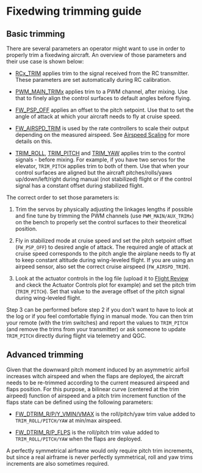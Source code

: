 # Fixedwing trimming guide

## Basic trimming
There are several parameters an operator might want to use in order to properly trim a fixedwing aircraft. An overview of those parameters and their use case is shown below:

- [RCx_TRIM](../advanced_config/parameter_reference.md#RC1_TRIM) applies trim to the signal received from the RC transmitter. These parameters are set automatically during RC calibration.

- [PWM_MAIN_TRIMx](../advanced_config/parameter_reference.md#PWM_MAIN_TRIM1) applies trim to a PWM channel, after mixing. Use that to finely align the control surfaces to default angles before flying.

- [FW_PSP_OFF](../advanced_config/parameter_reference.md#FW_PSP_OFF) applies an offset to the pitch setpoint. Use that to set the angle of attack at which your aircraft needs to fly at cruise speed.

- [FW_AIRSPD_TRIM](../advanced_config/parameter_reference.md#FW_AIRSPD_TRIM) is used by the rate controllers to scale their output depending on the measured airspeed. See [Airspeed Scaling](https://dev.px4.io/en/flight_stack/controller_diagrams.html#airspeed-scaling) for more details on this.

- [TRIM_ROLL](../advanced_config/parameter_reference.md#TRIM_ROLL), [TRIM_PITCH](../advanced_config/parameter_reference.md#TRIM_PITCH) and [TRIM_YAW](../advanced_config/parameter_reference.md#TRIM_YAW) applies trim to the control signals - before mixing. For example, if you have two servos for the elevator, `TRIM_PITCH` applies trim to both of them. Use that when your control surfaces are aligned but the aircraft pitches/rolls/yaws up/down/left/right during manual (not stabilized) flight or if the control signal has a constant offset during stabilized flight.

The correct order to set those parameters is:

1. Trim the servos by physically adjusting the linkages lengths if possible and fine tune by trimming the PWM channels (use `PWM_MAIN/AUX_TRIMx`) on the bench to properly set the control surfaces to their theoretical position.

2. Fly in stabilized mode at cruise speed and set the pitch setpoint offset (`FW_PSP_OFF`) to desired angle of attack. The required angle of attack at cruise speed corresponds to the pitch angle the airplane needs to fly at to keep constant altitude during wing-leveled flight. If you are using an airpeed sensor, also set the correct cruise airspeed (`FW_AIRSPD_TRIM`).

3. Look at the actuator controls in the log file (upload it to [Flight Review](https://logs.px4.io) and ckeck the Actuator Controls plot for example) and set the pitch trim (`TRIM_PITCH`). Set that value to the average offset of the pitch signal during wing-leveled flight.

Step 3 can be performed before step 2 if you don't want to have to look at the log or if you feel comfortable flying in manual mode. You can then trim your remote (with the trim switches) and report the values to  `TRIM_PITCH`  (and remove the trims from your transmitter) or ask someone to update  `TRIM_PITCH` directly during flight via telemetry and QGC.

## Advanced trimming
Given that the downward pitch moment induced by an asymmetric airfoil increases witch airspeed and when the flaps are deployed, the aircraft needs to be re-trimmed according to the current measured airspeed and flaps position. For this purpose, a bilinear curve (centered at the trim airpeed) function of airspeed and a pitch trim increment function of the flaps state can be defined using the following parameters:

- [FW_DTRIM_R/P/Y_VMIN/VMAX](../advanced_config/parameter_reference.md#FW_DTRIM_R_VMIN) is the roll/pitch/yaw trim value added to `TRIM_ROLL/PITCH/YAW` at min/max airspeed.

- [FW_DTRIM_R/P_FLPS](../advanced_config/parameter_reference.md#FW_DTRIM_R_FLPS) is the roll/pitch trim value added to `TRIM_ROLL/PITCH/YAW` when the flaps are deployed.

A perfectly symmetrical airframe would only require pitch trim increments, but since a real airframe is never perfectly symmetrical, roll and yaw trims increments are also sometimes required. 
